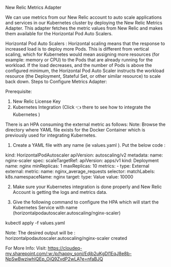 New Relic Metrics Adapter

We can use metrics from our New Relic account to auto scale applications and services in our Kubernetes cluster by deploying the New Relic Metrics Adapter. This adapter fetches the metric values from New Relic and makes them available for the Horizontal Pod Auto Scalers.

Horizontal Pod Auto Scalers : Horizontal scaling means that the response to increased load is to deploy more Pods. This is different from vertical scaling, which for Kubernetes would mean assigning more resources (for example: memory or CPU) to the Pods that are already running for the workload.
If the load decreases, and the number of Pods is above the configured minimum, the Horizontal Pod Auto Scaler instructs the workload resource (the Deployment, Stateful Set, or other similar resource) to scale back down.
Steps to Configure Metrics Adapter:

Prerequisite:
1.	New Relic License Key
2.	Kubernetes Integration (Click 👈 there to see how to integrate the Kubernetes )

There is an HPA consuming the external metric as follows:
Note: Browse the directory where YAML file exists for the Docker Container which is previously used for integrating Kubernetes.




1.	Create a YAML file with any name (ie values.yaml ).
Put the below code :

kind: HorizontalPodAutoscaler
apiVersion: autoscaling/v2
metadata:
  name: nginx-scaler
spec:
  scaleTargetRef:
    apiVersion: apps/v1
    kind: Deployment
    name: nginx
  minReplicas: 1
  maxReplicas: 10
  metrics:
    - type: External
      external:
        metric:
          name: nginx_average_requests
          selector:
            matchLabels:
              k8s.namespaceName: nginx
        target:
          type: Value
          value: 10000


2.	Make sure your Kubernetes integration is done properly and New Relic Account is getting the logs and metrics data.

3.	Give the following command to configure the HPA which will start the Kubernetes Service with name (horizontalpodautoscaler.autoscaling/nginx-scaler)

kubectl apply -f values.yaml

Note: The desired output will be :
horizontalpodautoscaler.autoscaling/nginx-scaler created

For More Info:
Visit: https://cloudeq-my.sharepoint.com/:w:/p/happy_soni/Edjb2uKgDl1EqJ8e8b-NpSwBwziwhIQEp_OiQ9ZvdP2wLA?e=nfaBJQ
